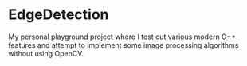 # EdgeDetection
My personal playground project where I test out various modern C++ features and attempt to implement some image processing algorithms without using OpenCV.
